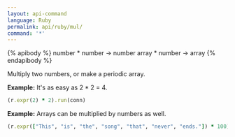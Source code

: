 ```yaml
---
layout: api-command 
language: Ruby
permalink: api/ruby/mul/
command: '*'
---
```


{% apibody %}
number * number → number
array * number → array
{% endapibody %}

Multiply two numbers, or make a periodic array.

__Example:__ It's as easy as 2 * 2 = 4.

```rb
(r.expr(2) * 2).run(conn)
```

__Example:__ Arrays can be multiplied by numbers as well.

```rb
(r.expr(["This", "is", "the", "song", "that", "never", "ends."]) * 100).run(conn)
```

